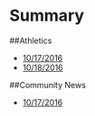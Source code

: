 # Summary

##Athletics
* [10/17/2016](_posts/2016-10-16-shepherd-athletics-10162016.md)
* [10/18/2016](athletics-10182016.md)

##Community News

* [10/17/2016](communitynews.md)

